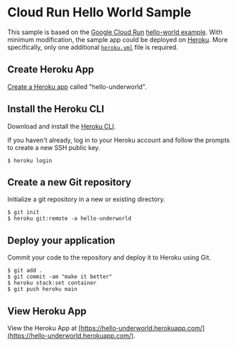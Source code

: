 # Cloud Run Hello World Sample

This sample is based on the [Google Cloud Run](https://cloud.google.com/run) [hello-world example](https://github.com/GoogleCloudPlatform/python-docs-samples/tree/7b58dc21f4cfa5042cb0c65884339542746f7b88/run/helloworld). With minimum modification, the sample app could be deployed on [Heroku](https://www.heroku.com/). More specifically, only one additional [`heroku.yml`](heroku.yml) file is required.

## Create Heroku App

[Create a Heroku app](https://dashboard.heroku.com/new-app) called "hello-underworld".


## Install the Heroku CLI

Download and install the [Heroku CLI](https://devcenter.heroku.com/articles/heroku-command-line).

If you haven't already, log in to your Heroku account and follow the prompts to create a new SSH public key.

```
$ heroku login
```

## Create a new Git repository

Initialize a git repository in a new or existing directory.

```
$ git init
$ heroku git:remote -a hello-underworld
```

## Deploy your application

Commit your code to the repository and deploy it to Heroku using Git.

```
$ git add .
$ git commit -am "make it better"
$ heroku stack:set container
$ git push heroku main
```

## View Heroku App

View the Heroku App at [https://hello-underworld.herokuapp.com/](https://hello-underworld.herokuapp.com/).
